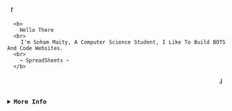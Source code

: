 <!-- SpreasSheets650's  GitHub Profile -->
<div align="justify">
  

<!-- Profile -->
<p align="left"><strong>「</strong></p>
  <p align="center">

      <b>
        Hello There
      <br>
        I'm Soham Maity, A Computer Science Student, I Like To Build BOTS And Code Websites.
      <br> 
        ~ SpreadSheets ~
      </b>

  </p>
<p align="right"><strong>」</strong></p>

<br>

  <details>
<summary><samp><b>More Info</b></samp></summary>

<h2></h2><br>

<!-- Contact Me -->
<p align="center">

    [<a href="https://spreadsheets650.tech/">Website</a>]
    [<a href="https://www.instagram.com/_ig._.soham_/">Instagram</a>]
    [<a href="https://www.youtube.com/channel/UCWMSO5jUSWz9pWFdaLcqanw">YouTUbe</a>]
    [<a href="mailto:admin@spreadsheets650.tech">E-Mail</a>]
    [<a href="https://discord.gg/6SZBFCePtt">Dicord</a>]

</p>

  
<br>
  
<details>
<summary><b>GitHub Base Stats</b></summary>

<h2></h2><br>

<!-- Github Stats -->

<div align="center">
  <table>
    <tr>
      <td><a href="#--------"><img height="137px" align="center" alt="GitHub Stats" src="https://github-readme-stats.vercel.app/api?username=SpreadSheets650&count_private=true&show_icons=true&include_all_commits=true&line_height=21&hide_border=true&theme=nord"/></a></td>
      <td><a href="#--------"><img height="137px" align="center" alt="Top Language" src="https://github-readme-stats.vercel.app/api/top-langs/?username=SpreadSheets650&layout=compact&line_height=21&hide_border=true&theme=nord"/></a></td>
    </tr>
  </table>
</div>
  </details>


  
<br>


<details>
<summary><b>Language And Tools</b></summary>

<h2></h2><br>

<p align="center">
  <a href="https://skillicons.dev">
    <img src="https://skillicons.dev/icons?i=git,python,html,css,js,nodejs,github,vscode,discord,au,pr,ps,stackoverflow,instagram" />
  </a>
</p>
  </details>



